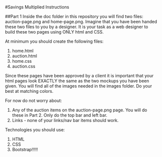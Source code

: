 #Savings Multiplied Instructions

##Part 1
Inside the doc folder in this repository you will find two files:  auction-page.png and home-page.png.  Imagine that you have been handed these two files to you by a designer.  It is your task as a web designer to build these two pages using ONLY html and CSS.  

At minimum you should create the following files:
1.  home.html 
2.  auction.html
3.  home.css
4.  auction.css

Since these pages have been approved by a client it is important that your html pages look EXACTLY the same as the two mockups you have been given.  You will find all of the images needed in the images folder.  Do your best at matching colors.



For now do not worry about:
1.  Any of the auction items on the auction-page.png page.  You will do these in Part 2.  Only do the top bar and left bar.
2.  Links - none of your links/nav bar items should work.


Technologies you should use:
1.  HTML
2.  CSS
3.  Bootstrap!!!!!

